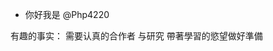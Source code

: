 - 你好我是 @Php4220

有趣的事实：
需要认真的合作者  与研究
   帶著學習的慾望做好準備
<!---
Php4220/Php4220 is a ✨ special ✨ repository because its `README.md` (this file) appears on your GitHub profile.
You can click the Preview link to take a look at your changes.
--->
